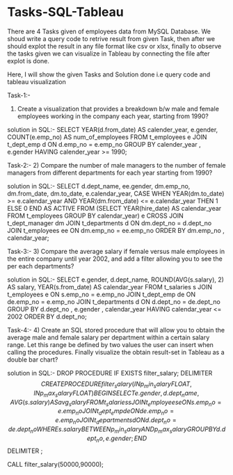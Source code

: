 # Tasks-SQL-Tableau

There are 4 Tasks given of employees data from MySQL Database. We shoud write a query code to retrive result from given Task, then after we should explot the result in any file format like csv or xlsx, finally to observe the tasks given we can visualize in Tableau by connecting the file after explot is done.

Here, I will show the given Tasks and Solution done i.e query code and tableau visualization

Task-1:-
1) Create a visualization that provides a breakdown b/w male and female employees working in the company each year, starting from 1990?

solution in SQL:-
SELECT 
    YEAR(d.from_date) AS calender_year,
    e.gender,
    COUNT(e.emp_no) AS num_of_employees
FROM
    t_employees e
        JOIN
    t_dept_emp d ON d.emp_no = e.emp_no
GROUP BY calender_year , e.gender
HAVING calender_year >= 1990;

Task-2:-
2) Compare the number of male managers to the number of female managers from different departments for each year starting from 1990?

solution in SQL:-
SELECT 
    d.dept_name,
    ee.gender,
    dm.emp_no,
    dm.from_date,
    dm.to_date,
    e.calendar_year,
    CASE
        WHEN
            YEAR(dm.to_date) >= e.calendar_year
                AND YEAR(dm.from_date) <= e.calendar_year
        THEN
            1
        ELSE 0
    END AS ACTIVE
FROM
    (SELECT 
        YEAR(hire_date) AS calendar_year
    FROM
        t_employees
    GROUP BY calendar_year) e
        CROSS JOIN
    t_dept_manager dm
        JOIN
    t_departments d ON dm.dept_no = d.dept_no
        JOIN
    t_employees ee ON dm.emp_no = ee.emp_no
ORDER BY dm.emp_no , calendar_year;

Task-3:-
3) Compare the average salary if female versus male employees in the entire company until year 2002, and add a filter allowing you to see the per each departments?

solution in SQL:-
SELECT 
    e.gender,
    d.dept_name,
    ROUND(AVG(s.salary), 2) AS salary,
    YEAR(s.from_date) AS calendar_year
FROM
    t_salaries s
        JOIN
    t_employees e ON s.emp_no = e.emp_no
        JOIN
    t_dept_emp de ON de.emp_no = e.emp_no
        JOIN
    t_departments d ON d.dept_no = de.dept_no
GROUP BY d.dept_no , e.gender , calendar_year
HAVING calendar_year <= 2002
ORDER BY d.dept_no;

Task-4:-
4) Create an SQL stored procedure that will allow you to obtain the average male and female salary per department within a certain salary range. Let this range be defined by two values the user can insert when calling the procedures. Finally visualize the obtain result-set in Tableau as a double bar chart?

solution in SQL:-
DROP PROCEDURE IF EXISTS filter_salary;
DELIMITER $$
CREATE PROCEDURE filter_salary (IN p_min_salary FLOAT, IN p_max_salary FLOAT)
BEGIN SELECT e.gender, d.dept_name, AVG(s.salary) AS avg_salary
FROM t_salaries s JOIN t_employees e ON s.emp_no = e.emp_no JOIN t_dept_emp de ON de.emp_no = e.emp_no
JOIN t_departments d ON d.dept_no = de.dept_no
WHERE s.salary BETWEEN p_min_salary AND p_max_salary
GROUP BY d.dept_no, e.gender;
END$$
DELIMITER ;

CALL filter_salary(50000,90000);
